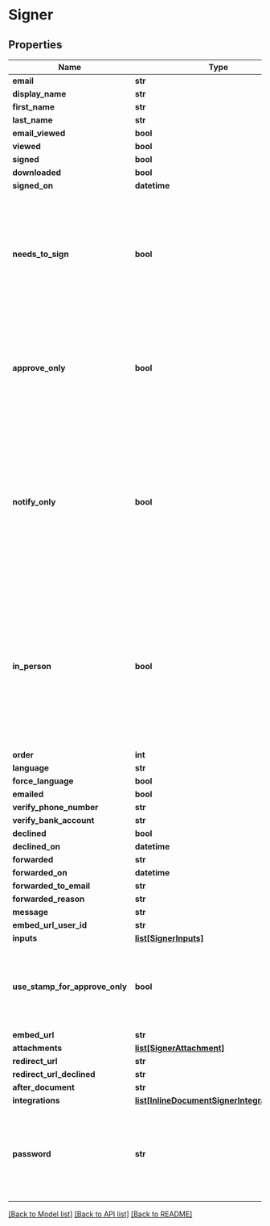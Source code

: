# Signer

## Properties
Name | Type | Description | Notes
------------ | ------------- | ------------- | -------------
**email** | **str** |  | 
**display_name** | **str** |  | [optional] 
**first_name** | **str** |  | [optional] 
**last_name** | **str** |  | [optional] 
**email_viewed** | **bool** |  | [optional] 
**viewed** | **bool** |  | [optional] 
**signed** | **bool** |  | [optional] 
**downloaded** | **bool** |  | [optional] 
**signed_on** | **datetime** |  | [optional] 
**needs_to_sign** | **bool** | When &#x60;false&#x60; user does not need to sign, but will receive a copy of the signed document and signing log, see: [Copy only](#section/Additional-signing-methods/Copy-only) | [optional] [default to True]
**approve_only** | **bool** | Require user to approve the document (without adding a signature), see: [Approve only](#section/Additional-signing-methods/Approve-only) | [optional] 
**notify_only** | **bool** | Send notifications about the document and a copy of the signed document and signing log, but don&#39;t require them to take any action, see: [Notify only](#section/Additional-signing-methods/Notify-only) | [optional] 
**in_person** | **bool** | When used in combination with an embed url on the sender, after sender has signed, they will be redirected to the next &#x60;in_person&#x60; signer, see: [In person signing](#section/Additional-signing-methods/In-person-signing) | [optional] 
**order** | **int** |  | [optional] 
**language** | **str** |  | [optional] 
**force_language** | **bool** |  | [optional] 
**emailed** | **bool** |  | [optional] 
**verify_phone_number** | **str** |  | [optional] 
**verify_bank_account** | **str** |  | [optional] 
**declined** | **bool** |  | [optional] 
**declined_on** | **datetime** |  | [optional] 
**forwarded** | **str** |  | [optional] 
**forwarded_on** | **datetime** |  | [optional] 
**forwarded_to_email** | **str** |  | [optional] 
**forwarded_reason** | **str** |  | [optional] 
**message** | **str** |  | [optional] 
**embed_url_user_id** | **str** |  | [optional] 
**inputs** | [**list[SignerInputs]**](SignerInputs.md) |  | [optional] 
**use_stamp_for_approve_only** | **bool** | Place an approval stamp on a document when a signer approves a document | [optional] 
**embed_url** | **str** |  | [optional] 
**attachments** | [**list[SignerAttachment]**](SignerAttachment.md) |  | [optional] 
**redirect_url** | **str** |  | [optional] 
**redirect_url_declined** | **str** |  | [optional] 
**after_document** | **str** |  | [optional] 
**integrations** | [**list[InlineDocumentSignerIntegrationData]**](InlineDocumentSignerIntegrationData.md) |  | [optional] 
**password** | **str** | Require the signer to enter this password before signing a document. This field is write only. | [optional] 

[[Back to Model list]](../README.md#documentation-for-models) [[Back to API list]](../README.md#documentation-for-api-endpoints) [[Back to README]](../README.md)


